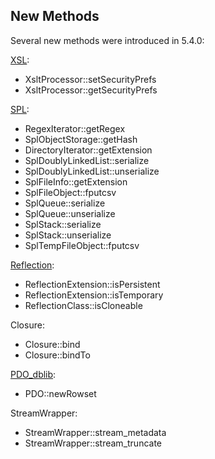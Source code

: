 New Methods
-----------

Several new methods were introduced in 5.4.0:

<a href="/book/xsl.html" class="link">XSL</a>:

-   <span class="simpara"> <span
    class="methodname">XsltProcessor::setSecurityPrefs</span> </span>
-   <span class="simpara"> <span
    class="methodname">XsltProcessor::getSecurityPrefs</span> </span>

<a href="/book/spl.html" class="link">SPL</a>:

-   <span class="simpara"> <span
    class="methodname">RegexIterator::getRegex</span> </span>
-   <span class="simpara"> <span
    class="methodname">SplObjectStorage::getHash</span> </span>
-   <span class="simpara"> <span
    class="methodname">DirectoryIterator::getExtension</span> </span>
-   <span class="simpara"> <span
    class="methodname">SplDoublyLinkedList::serialize</span> </span>
-   <span class="simpara"> <span
    class="methodname">SplDoublyLinkedList::unserialize</span> </span>
-   <span class="simpara"> <span
    class="methodname">SplFileInfo::getExtension</span> </span>
-   <span class="simpara"> <span
    class="methodname">SplFileObject::fputcsv</span> </span>
-   <span class="simpara"> <span
    class="methodname">SplQueue::serialize</span> </span>
-   <span class="simpara"> <span
    class="methodname">SplQueue::unserialize</span> </span>
-   <span class="simpara"> <span
    class="methodname">SplStack::serialize</span> </span>
-   <span class="simpara"> <span
    class="methodname">SplStack::unserialize</span> </span>
-   <span class="simpara"> <span
    class="methodname">SplTempFileObject::fputcsv</span> </span>

<a href="/book/reflection.html" class="link">Reflection</a>:

-   <span class="simpara"> <span
    class="methodname">ReflectionExtension::isPersistent</span> </span>
-   <span class="simpara"> <span
    class="methodname">ReflectionExtension::isTemporary</span> </span>
-   <span class="simpara"> <span
    class="methodname">ReflectionClass::isCloneable</span> </span>

<span class="classname">Closure</span>:

-   <span class="simpara"> <span class="methodname">Closure::bind</span>
    </span>
-   <span class="simpara"> <span
    class="methodname">Closure::bindTo</span> </span>

<a href="/book/pdo.html#MS%20SQL%20Server%20(PDO)" class="link">PDO_dblib</a>:

-   <span class="simpara"> <span
    class="methodname">PDO::newRowset</span> </span>

<span class="classname">StreamWrapper</span>:

-   <span class="simpara"> <span
    class="methodname">StreamWrapper::stream\_metadata</span> </span>
-   <span class="simpara"> <span
    class="methodname">StreamWrapper::stream\_truncate</span> </span>
